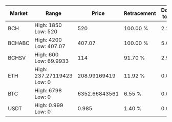 | Market | Range | Price| Retracement | Doubles to 50% |
| --- | --- | --- | --- | --- |
| BCH | High: 1850<br />Low: 520 | 520 | 100.00 % | 2.28 |
| BCHABC | High: 4200<br />Low: 407.07 | 407.07 | 100.00 % | 5.66 |
| BCHSV | High: 600<br />Low: 69.9933 | 114 | 91.70 % | 2.94 |
| ETH | High: 237.27119423<br />Low: 0 | 208.99169419 | 11.92 % | 0.00 |
| BTC | High: 6798<br />Low: 0 | 6352.66843561 | 6.55 % | 0.00 |
| USDT | High: 0.999<br />Low: 0 | 0.985 | 1.40 % | 0.00 |
